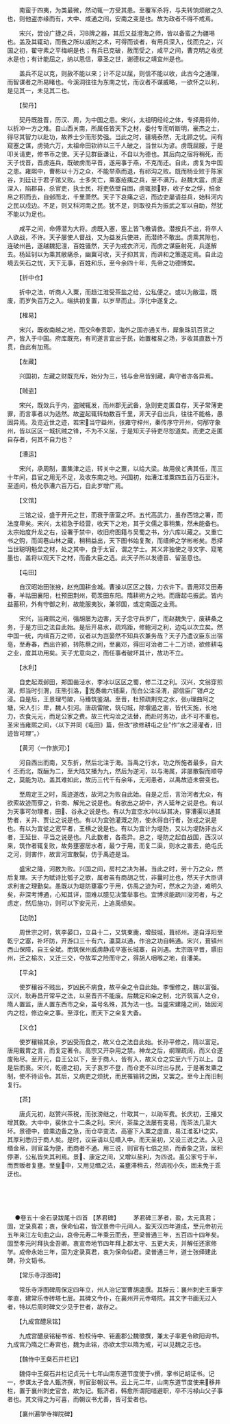 <!-- { "loadSidebar": true } -->
　　南蛮于四夷，为类最微，然动辄一方受其患。至覆军杀将，与夫转饷烦敝之久也，则他盗亦缘而有，大中、咸通之间，安南之变是也。故为政者不得不戒焉。

　　宋兴，尝设广捷之兵，习В牌之器，其后又益澄海之师，皆以备蛮之为疆埸也。盖及其辄动，而我之所以威附之术，可得而谈者，有用兵深入，伐而克之，兴国之初，翟守素之平梅峒是也；有兵已克破，赦而受之，咸平之间，曹克明之收抚水是也；有计能屈之，纳以恩信，章圣之世，谢德权之靖宜州是也。

　　盖兵不足以克，则赦不能以来；计不足以屈，则信不能以收，此古今之通理，而智谋者之所易睹也。今溪洞往往为东南之忧，而议者不谋威略，一欲怀之以利，是见其一，未见其二也。

　　【契丹】

　　契丹既胜晋，历汉、周，为中国之患。宋兴，太祖明经纶之体，专择用将帅，以折冲一方之难。自山西关南，所属任皆天下之材，委付专而听断明，豪杰之士，得尽其智力以赴功，故养士少而形势强。当此之时，疆境泰然，无北顾之忧。间有窥塞之谋，虏骑六万，太祖命田钦祚以三千人破之，当世以为谚。虏既屈服，于是叩关请吏，修书币之使。天子见群臣谦让，不自以为德也。其后向之宿将稍死，而天子伐晋，晋虏连兵，既破虏而平晋，遂用事于燕，不克而还。自此，虏复为中国之患。雍熙中，曹彬以十万之众，不能举燕而退，有祁沟之败。既而杨业败于陈家谷，刘廷让于君子馆又败。士多失亡，乘塞疮痍之兵，至不满万。赵魏大震，虏遂深入，陷郡县，杀官吏，执士民，将吏依壁自固，虏辄掠野，收子女之俘，掊金帛之积而去，自邺而北，千里萧然。天子下哀痛之诏，而边吏屡请益兵，始科河内之民以戍边。不足，则又科河南之民。犹不足，则取役兵为振武之军以自助，然犹不能以为足也。

　　咸平之间，命傅潜为大将。虏既入塞，塞上皆飞檄请救。潜按兵不出，将卒人人欲战，不许。天子屡使人督战，又为益发兵使进，而潜终不敢出。虏乘其隙也，连破州邑，遂越魏犯澶，百姓骚然，天子为戎衣济河，而虏之谋臣射死，兵遂解去。杨延钊以为乘其敝痛杀，幽冀可收，天子抑其言，而讲和之策遂定焉。自此边境去矢石之忧，天下无事，百姓和乐，至今余四十年，先帝之功德博矣。

　　【折中仓】

　　折中之法，听商人入粟，而趋江淮受茶盐之给，公私便之。或以为敝滥，既废，而岁失百万之入。端拱初复置，以岁旱而止。淳化中遂复之。

　　【榷易】

　　宋兴，既收南越之地，而交奉贡职，海外之国亦通关市，犀象珠玑百货之产，皆入于中国。府库既充，有司遂言宜出于民，始置榷易之场，岁收其直数十万贯，自此有加焉。

　　【左藏】

　　兴国初，左藏之财既充斥，始分为三，钱与金帛皆别藏，典守者亦各异焉。

　　【贼盗】

　　宋兴，既敛兵于内，盗贼辄发，而州郡无武备，急则吏走匿自存，天子常薄吏罪，而言事者以为适然。故盗起辄转劫数百千里，非天子自出兵，往往不能格，愚固异焉。及览近世之迹，若宋当守益州，张雍守梓州，秦传序守开州，何邴守象州，皆以区区一城抗贼之锋，不为不义屈，于是知天子待吏尽恕道矣。而吏之走匿自存者，何其不自力也？

　　【漕运】

　　宋兴，承周制，置集津之运，转关中之粟，以给大梁。故用侯ど典其任，而三十年间，县官之用无不足，及收东南之地。兴国初，始漕江淮粟四五百万石至汴。至道间，杨允恭漕六百万石，自此岁增广焉。

　　【文馆】

　　三馆之设，盛于开元之世，而衰于唐室之坏。五代高武力，虽存西馆之署，而法度卑矣。宋兴，太祖急于经营，收天下之地，其于文儒之事稍集，然未能备也。太宗始度升龙之右，设署于禁中，收旧府图籍与吴蜀之书，分六库以藏之。又重亡书之购，而闾巷山林之藏，稍稍益出，天下图书始复聚，而缙绅之学彬彬矣。悉择当世聪明魁垒之材，处之其中，食于太官，谓之学士。其义非独使之寻文字、窥笔墨也，盖将以观天下之材，而备大臣之选。此天子所以发德音、留圣意也。

　　【屯田】

　　自汉昭始田张掖，赵充国耕金城。曹操以区区之魏，力农许下。晋用邓艾田寿春，羊祜田襄阳，杜预田荆州，荀羡田东阳。隋耕朔方之地。而唐起屯振武。皆内益蓄积，外有守御之利，故能服夷狄，兼邻国，或定南面之业焉。

　　宋兴，当雍熙之间，强胡屡为边害，天子念守兵岁广，而赵魏失宁，废耕桑之务，于是方田之法自此始。是后开易水，疏鸡距，修鲍河之利，边屯以次立矣。然中国一统，内缉百万之师，议者以为岂晏然不知兵农兼务哉？天子乃遣议臣东出宿亳，至寿春，西出许颍，转陈蔡之间，至襄邓，得田可治者二十二万顷，欲修耕屯之业，度其功用矣。天子尤意向之，而任事者破坏其计，故功不立。

　　【水利】

　　自史起溉邺田，郑国凿泾水，李冰以区区之蜀，修二江之利。汉兴，文翁穿煎溲，郑当时引渭，庄熊引洛，宽奏凿六辅渠，而白公注泾渭，邵信臣广钳卢之浸。自是后，王景理芍陂，马臻筑鉴湖。至晋，杜预疏荆兖之水，张理曲阿之塘，宋人引氵卑，魏人引河。唐疏雷陂，筑句城，除堰遏之害，皆代天施，长地力，衣食元元，而足公家之费。故三代沟浍之法替，而赴时务功，此不可不重也。圣宋当雍熙之间，〈以下并同《屯田》篇，但改“欲修耕屯之业”作“水之浸灌者，旧迹皆可理”。〉

　　【黄河〈一作旅河〉】

　　河自西出而南，又东折，然后北注于海。当禹之行水，功之所施者最多，自大亻丕而北，既酾为二，至大陆又播为九，然后为逆河，以与海属，非屡散裂而顺导之，莫能为功。盖其难如此，故历三代千有余年，无河患者，以禹故迹未尝变也。

　　至周定王之时，禹迹遂改，故河之为败自此始。自是之后，言治河者尤众，有欲索故迹而穿之，许商、解光之说是也。有欲出之胡中，齐人延年之说是也。有以为天事可勿理者，田、谷永之说是也。有以为宜空水冲以纵其决，穿漕渠以通其势者，关并、贾让之说是也。有以为宜弛灌溉之防，使水得自行者，张戎之说是也。有以为宜徙之宽平者，王横之说是也。有以为宜计为堤防，又以为堤防非古义者，王延世、平当之说是也。凡此数者，各乖异。总之，堤防之起自战国，西汉以来，筑作者辄复败，故务壅塞居水者，最ウ于用，而复二渠，则水之害去，绝屯氏之河，则害作，故言河宜散裂，仿于禹迹是当。

　　盛宋之隆，河数为败。兴国之间，房村之决为甚。当此之时，劳十万之众，然后复理。天子为赋诗比瓠子之歌，属者虽有商胡之忧，非曩时比也，然天子大臣讲求利害之理勤矣。愚既以为堤防壅塞ウ于用，仿禹之迹为可，然水之为迹，难明久矣，非深考博通，心知其详，固难以臆见决策举事也。宜博求能疏川浚河者，与之虑定，然后施功，则可以下安元元，上追禹绩矣。

　　【边防】

　　周世宗之时，筑李晏口，立县十二，又筑束鹿，增鼓城，葺祁州。遂自浮阳至乾宁之塞，补坏防，开游口三十有六，瀛莫以通，作治之功自韩通。宋兴，葺镇州西山保障，自王全斌。而筑保州威虏静戎平塞长城寨，自刘遇。太宗既平晋，隳旧州，迁之榆次，又迁三交，夺故军之险而守之，得胡人咽喉之地，自潘美。

　　【平籴】

　　使岁穰谷不贱出，岁凶民不病食，故平籴之令自此始。李悝修之，魏以富强。汉兴，耿寿昌开常平之法，以至晋齐不能废。后魏定和籴之制，北齐筑富人之仓，隋人置监，唐人置东西市之籴，虽号名殊，其为法一也。当盛宋建隆之间，始因河内之稔，修边籴之事。至淳化，而天下之籴复大备。

　　【义仓】

　　使岁穰输其余，岁凶受而食之，故义仓之法自此始。长孙平修之，隋以富足。唐用戴胄之言，而复定著令。高宗又开杂用之禁。神龙之后，纲理疏阔，而义仓遂废殆尽。至开元，自王公以下，至于商人，皆有入，故义仓之实至六千万以上。自是后而衰。宋兴，乾德之初，天子哀岁不登，而仓吏不以时出与民，于是著发粟之制，使不待诏令。其后，又病吏之烦扰，而民罹输转之困，又罢之。至今上而旧制复行。

　　【茶】

　　唐贞元初，赵赞兴茶税，而张滂继之，什取其一，以助军费。长庆初，王播又增其数。大中中，裴休立十二条之利。宋兴，茶盐之法屡有变易，而茶法几至大坏。景德中，尝乘边备之急，而仓卒变法，高塞下入粟之虚直，易江淮茗Η之实，其厚利悉归于商人矣。是时，议臣请以见缗入中。而天圣初，又设三说之法。入见缗金帛，则官虽为便，而商者不通。用三说，则官有七倍之损，而香象之货，居积停滞，公私皆失其利焉。景、康定之间，又增以盐利，为四说。虽公家亏于半，而贾贩者复壅。至皇中，又用见缗之法，虽壅滞稍去，然调视小失，固未免于乖迂也。 
　

　




　

　
●卷五十·金石录跋尾十四首
【茅君碑】
　　茅君碑三茅者，盈，太元真君；固，定录真君；衷，保命仙君，皆汉景帝中元间人。盈天汉四年道成，至元帝初元五年来江左句曲之山，哀帝元寿二年乘云而去，至梁普通三年，五百四十四年矣。固至孝元时拜执金吾卿。衷宣帝地节四年拜上郡太守、五更大夫，并解任还家修学。成帝永始三年，固为定录真君，衷为保命仙君。梁普通三年，道士张绎建此碑，孙文韬书。

　　【常乐寺浮图碑】

　　常乐寺浮图碑周保定四年立，州人治记室曹胡逵撰。其辞云：襄州刺史王秉字孝直，建常乐寺砖塔七层。其碑文今仆，在襄州开元寺塔院。其文字书画无过人者，特以后周时碑文少见于世者，故存之。

　　【九成宫醴泉铭】

　　九成宫醴泉铭秘书省、检校侍中、钜鹿郡公魏徵撰，兼太子率更令欧阳询书。九成宫乃隋之仁寿宫也，魏为此铭，亦欲太宗以隋为戒，可以见魏之志也。

　　【魏侍中王粲石井栏记】

　　魏侍中王粲石井栏记贞元十七年山南东道节度使于ν撰，掌书记胡证书。记一，参谋太子舍人甄济撰，判官彭朝议书。云上元二年，山南东道节度使来移井栏，置于襄州刺史官舍，故为记。甄济者，韩愈所谓阳喑避职，卒不污禄山父子事者也。其文得之为可喜，而朝议书尤善，皆可爱者也。

　　【襄州遍学寺禅院碑】

